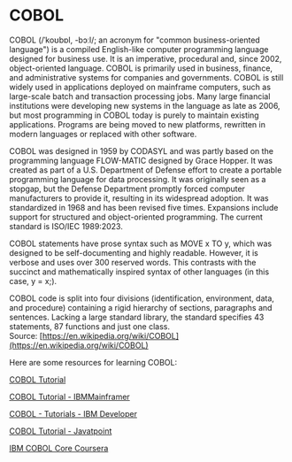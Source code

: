 
COBOL
=====




COBOL (/ˈkoʊbɒl, -bɔːl/; an acronym for "common business-oriented language") is a compiled English-like computer programming language designed for business use. It is an imperative, procedural and, since 2002, object-oriented language. COBOL is primarily used in business, finance, and administrative systems for companies and governments. COBOL is still widely used in applications deployed on mainframe computers, such as large-scale batch and transaction processing jobs. Many large financial institutions were developing new systems in the language as late as 2006, but most programming in COBOL today is purely to maintain existing applications. Programs are being moved to new platforms, rewritten in modern languages or replaced with other software.

COBOL was designed in 1959 by CODASYL and was partly based on the programming language FLOW-MATIC designed by Grace Hopper. It was created as part of a U.S. Department of Defense effort to create a portable programming language for data processing. It was originally seen as a stopgap, but the Defense Department promptly forced computer manufacturers to provide it, resulting in its widespread adoption. It was standardized in 1968 and has been revised five times. Expansions include support for structured and object-oriented programming. The current standard is ISO/IEC 1989:2023.

COBOL statements have prose syntax such as MOVE x TO y, which was designed to be self-documenting and highly readable. However, it is verbose and uses over 300 reserved words. This contrasts with the succinct and mathematically inspired syntax of other languages (in this case, y = x;).

COBOL code is split into four divisions (identification, environment, data, and procedure) containing a rigid hierarchy of sections, paragraphs and sentences. Lacking a large standard library, the standard specifies 43 statements, 87 functions and just one class.  
Source: [https://en.wikipedia.org/wiki/COBOL](https://en.wikipedia.org/wiki/COBOL)

Here are some resources for learning COBOL:

[COBOL Tutorial](https://www.tutorialspoint.com/cobol/index.htm)

[COBOL Tutorial - IBMMainframer](https://www.ibmmainframer.com/cobol-tutorial/)

[COBOL - Tutorials - IBM Developer](https://developer.ibm.com/languages/cobol/tutorials/)

[COBOL Tutorial - Javatpoint](https://www.javatpoint.com/cobol)

[IBM COBOL Core  Coursera](https://www.coursera.org/learn/ibm-cobol-core)